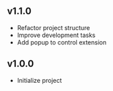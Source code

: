 ## v1.1.0
- Refactor project structure
- Improve development tasks
- Add popup to control extension

## v1.0.0
- Initialize project
